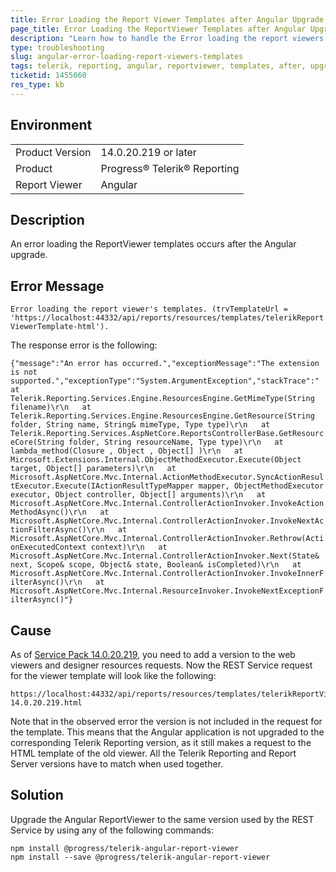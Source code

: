 ```yaml
---
title: Error Loading the Report Viewer Templates after Angular Upgrade
page_title: Error Loading the ReportViewer Templates after Angular Upgrade
description: "Learn how to handle the Error loading the report viewers templates in the Angular Report Viewer after upgrading to 14.0.20.219 or later."
type: troubleshooting
slug: angular-error-loading-report-viewers-templates
tags: telerik, reporting, angular, reportviewer, templates, after, upgrade
ticketid: 1455060
res_type: kb
---
```


## Environment

<table>
	<tbody>
		<tr>
			<td>Product Version</td>
			<td>14.0.20.219 or later</td>
		</tr>
		<tr>
			<td>Product</td>
			<td>Progress® Telerik® Reporting</td>
		</tr>
		<tr>
			<td>Report Viewer</td>
			<td>Angular</td>
		</tr>
	</tbody>
</table>


## Description

An error loading the ReportViewer templates occurs after the Angular upgrade.

## Error Message

`Error loading the report viewer's templates. (trvTemplateUrl = 'https://localhost:44332/api/reports/resources/templates/telerikReportViewerTemplate-html').`

The response error is the following:

`{"message":"An error has occurred.","exceptionMessage":"The extension is not supported.","exceptionType":"System.ArgumentException","stackTrace":"   at Telerik.Reporting.Services.Engine.ResourcesEngine.GetMimeType(String filename)\r\n   at Telerik.Reporting.Services.Engine.ResourcesEngine.GetResource(String folder, String name, String& mimeType, Type type)\r\n   at Telerik.Reporting.Services.AspNetCore.ReportsControllerBase.GetResourceCore(String folder, String resourceName, Type type)\r\n   at lambda_method(Closure , Object , Object[] )\r\n   at Microsoft.Extensions.Internal.ObjectMethodExecutor.Execute(Object target, Object[] parameters)\r\n   at Microsoft.AspNetCore.Mvc.Internal.ActionMethodExecutor.SyncActionResultExecutor.Execute(IActionResultTypeMapper mapper, ObjectMethodExecutor executor, Object controller, Object[] arguments)\r\n   at Microsoft.AspNetCore.Mvc.Internal.ControllerActionInvoker.InvokeActionMethodAsync()\r\n   at Microsoft.AspNetCore.Mvc.Internal.ControllerActionInvoker.InvokeNextActionFilterAsync()\r\n   at Microsoft.AspNetCore.Mvc.Internal.ControllerActionInvoker.Rethrow(ActionExecutedContext context)\r\n   at Microsoft.AspNetCore.Mvc.Internal.ControllerActionInvoker.Next(State& next, Scope& scope, Object& state, Boolean& isCompleted)\r\n   at Microsoft.AspNetCore.Mvc.Internal.ControllerActionInvoker.InvokeInnerFilterAsync()\r\n   at Microsoft.AspNetCore.Mvc.Internal.ResourceInvoker.InvokeNextExceptionFilterAsync()"}`

## Cause

As of [Service Pack 14.0.20.219](../release-history/progress-telerik-reporting-r1-2020-sp1-14-0-20-219), you need to add a version to the web viewers and designer resources requests. Now the REST Service request for the viewer template will look like the following:

```
https://localhost:44332/api/reports/resources/templates/telerikReportViewerTemplate-14.0.20.219.html
```

Note that in the observed error the version is not included in the request for the template. This means that the Angular application is not upgraded to the corresponding Telerik Reporting version, as it still makes a request to the HTML template of the old viewer. All the Telerik Reporting and Report Server versions have to match when used together.

## Solution

Upgrade the Angular ReportViewer to the same version used by the REST Service by using any of the following commands:

```
npm install @progress/telerik-angular-report-viewer
npm install --save @progress/telerik-angular-report-viewer
```
